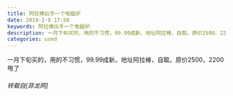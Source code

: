 ```yaml
---
title: 阿拉棒出手一个电磁炉
date: 2019-2-9 17:58
keywords: 阿拉棒出手一个电磁炉
description: 一月下旬买的，用的不习惯，99.99成新，地址阿拉棒，自取。原价2500，2200甩了
categories: used
---
```

<td class="t_f" id="postmessage_2956403">

一月下旬买的，用的不习惯，99.99成新，地址阿拉棒，自取。原价2500，2200甩了</td>
###### 转载自[菲龙网]
